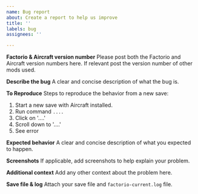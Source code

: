 ```yaml
---
name: Bug report
about: Create a report to help us improve
title: ''
labels: bug
assignees: ''

---
```


**Factorio & Aircraft version number**
Please post both the Factorio and Aircraft version numbers here. If relevant post the version number of other mods used.

**Describe the bug**
A clear and concise description of what the bug is.

**To Reproduce**
Steps to reproduce the behavior from a new save:
1. Start a new save with Aircraft installed.
2. Run command `....`
3. Click on '....'
4. Scroll down to '....'
5. See error

**Expected behavior**
A clear and concise description of what you expected to happen.

**Screenshots**
If applicable, add screenshots to help explain your problem.

**Additional context**
Add any other context about the problem here.

**Save file & log**
Attach your save file and `factorio-current.log` file.
